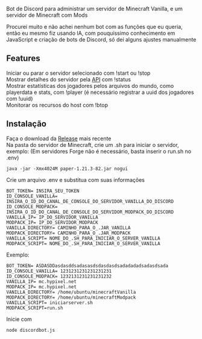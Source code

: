 Bot de Discord para administrar um servidor de Minecraft Vanilla, e um servidor de Minecraft com Mods

Procurei muito e não achei nenhum bot com as funções que eu queria, então eu mesmo fiz usando IA, com pouquíssimo conhecimento em JavaScript e criação de bots de Discord, só dei alguns ajustes manualmente

## Features
Iniciar ou parar o servidor selecionado com !start ou !stop\
Mostrar detalhes do servidor pela [API](https://api.mcsrvstat.us/) com !status\
Mostrar estatísticas dos jogadores pelos arquivos do mundo, como playerdata e stats, com !player (é necessário registrar a uuid dos jogadores com !uuid)\
Monitorar os recursos do host com !btop


## Instalação
Faça o download da [Release](https://github.com/yukioktk/botservermine/releases) mais recente\
Na pasta do servidor de Minecraft, crie um .sh para iniciar o servidor, exemplo:  (Em servidores Forge não é necessário, basta inserir o run.sh no .env)
```
java -jar -Xmx4024M paper-1.21.3-82.jar nogui
```


Crie um arquivo .env e substitua com suas informações
```
BOT_TOKEN= INSIRA_SEU_TOKEN
ID_CONSOLE_VANILLA= INSIRA_O_ID_DO_CANAL_DE_CONSOLE_DO_SERVIDOR_VANILLA_DO_DISCORD
ID_CONSOLE_MODPACK= INSIRA_O_ID_DO_CANAL_DE_CONSOLE_DO_SERVIDOR_MODPACK_DO_DISCORD
VANILLA_IP= IP_DO_SERVIDOR_VANILLA
MODPACK_IP= IP_DO_SERVIDOR_MODPACK
VANILLA_DIRECTORY= CAMINHO_PARA_O_.JAR_VANILLA
MODPACK_DIRECTORY= CAMINHO_PARA_O_.JAR_MODPACK
VANILLA_SCRIPT= NOME_DO_.SH_PARA_INICIAR_O_SERVER_VANILLA
MODPACK_SCRIPT= NOME_DO_.SH_PARA_INICIAR_O_SERVER_VANILLA
```
Exemplo:
```
BOT_TOKEN= ASDASDDasdasddsadasasdsdasdasdsadadadadsadasdsada
ID_CONSOLE_VANILLA= 1231231231231231231
ID_CONSOLE_MODPACK= 1232131231231231232
VANILLA_IP= mc.hypixel.net
MODPACK_IP= mc.hypixel.net
VANILLA_DIRECTORY= /home/ubuntu/minecraftVanilla
MODPACK_DIRECTORY= /home/ubuntu/minecraftModpack
VANILLA_SCRIPT= iniciarserver.sh
MODPACK_SCRIPT=run.sh 
```
Inicie com
```
node discordbot.js
```